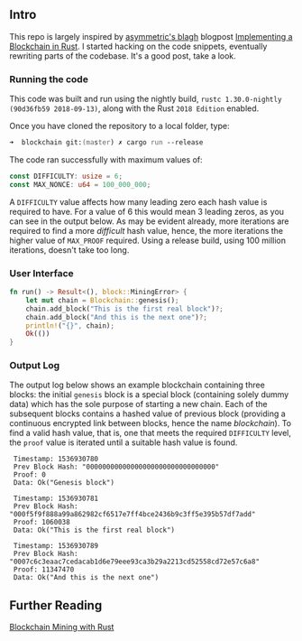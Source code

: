 
## Intro

This repo is largely inspired by [asymmetric's blagh](https://asymmetric.github.io) blogpost [Implementing a Blockchain in Rust](https://asymmetric.github.io/2018/02/11/blockchain-rust/). I started hacking on the code snippets, eventually rewriting parts of the codebase. It's a good post, take a look.

### Running the code

This code was built and run using the nightly build, `rustc 1.30.0-nightly (90d36fb59 2018-09-13)`, along with the Rust `2018 Edition` enabled.

Once you have cloned the repository to a local folder, type:

```zsh
➜  blockchain git:(master) ✗ cargo run --release
```

The code ran successfully with maximum values of:

```rust
const DIFFICULTY: usize = 6;
const MAX_NONCE: u64 = 100_000_000;
```

A `DIFFICULTY` value affects how many leading zero each hash value is required to have. For a value of 6 this would mean 3 leading zeros, as you can see in the output below. As may be evident already, more iterations are required to find a more _difficult_ hash value, hence, the more iterations the higher value of `MAX_PROOF` required. Using a release build, using 100 million iterations, doesn't take too long. 

### User Interface

```rust
fn run() -> Result<(), block::MiningError> {
    let mut chain = Blockchain::genesis();
    chain.add_block("This is the first real block")?;
    chain.add_block("And this is the next one")?;
    println!("{}", chain);
    Ok(())
}
```

### Output Log

The output log below shows an example blockchain containing three blocks: the initial `genesis` block is a special block (containing solely dummy data) which has the sole purpose of starting a new chain. Each of the subsequent blocks contains a hashed value of previous block (providing a continuous encrypted link between blocks, hence the name _blockchain_). To find a valid hash value, that is, one that meets the required `DIFFICULTY` level, the `proof` value is iterated until a suitable hash value is found.

```
 Timestamp: 1536930780
 Prev Block Hash: "00000000000000000000000000000000"
 Proof: 0
 Data: Ok("Genesis block")

 Timestamp: 1536930781
 Prev Block Hash: "000f5f9f888a99a862982cf6517e7ff4bce2436b9c3ff5e395b57df7add"
 Proof: 1060038
 Data: Ok("This is the first real block")

 Timestamp: 1536930789
 Prev Block Hash: "0007c6c3eaac7cedacab1d6e79eee93ca3b29a2213cd52558cd72e57c6a8"
 Proof: 11347470
 Data: Ok("And this is the next one")
```

## Further Reading

[Blockchain Mining with Rust](https://www.innoq.com/en/blog/blockchain-mining-with-rust/)